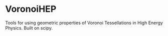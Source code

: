 # VoronoiHEP
Tools for using geometric properties of Voronoi Tessellations in High Energy Physics.  Built on scipy.
